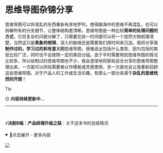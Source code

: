# 思维导图杂锦分享
思维导图可以将凌乱的东西重新有序地罗列，使得脑海中的思维不再混乱，也可以拆解所有的分支细节，让整体结构更清晰。思维导图是一种比较**简单的处理问题的方式**，它将复杂的问题分解了，只需要花些一时间便可以将一个庞然大物梳理清楚，当然这只是**表象的梳理**，深入的脉络还是需要我们用时间来沉淀。我将分享我**制作过的，学习过的和有意义的**思维导图，很难说出包括什么类型，因为包括的类型比较广泛，同时也不会按照一定的类目分组。由于平时需要用到思维导图的情况比较多，所以绘制过的思维导图也不少，我会逐渐地将那些适合分享的思维导图整理出来，一方面可以供给需要者以作模板或灵感使用，另一方面也会让我重新回顾这些思维导图。对于产品人的工作或生活乐趣，有那么一部分来源于**杂乱的思维恍然的开朗**！

> [!TIP]
> 😊 **内容持续更新中...**

---
<br>

**⚡决胜B端：产品经理升级之路**：关于这本书的总结情况

<details open="True">
<summary>🔅点击展开 - 更多内容</summary>
<br>
<img src="https://github.com/PM-Geeker-ORG/Adok/assets/143123392/0df4df04-df89-423d-bf4b-ab8b4d36fefa"></img>
</details>
